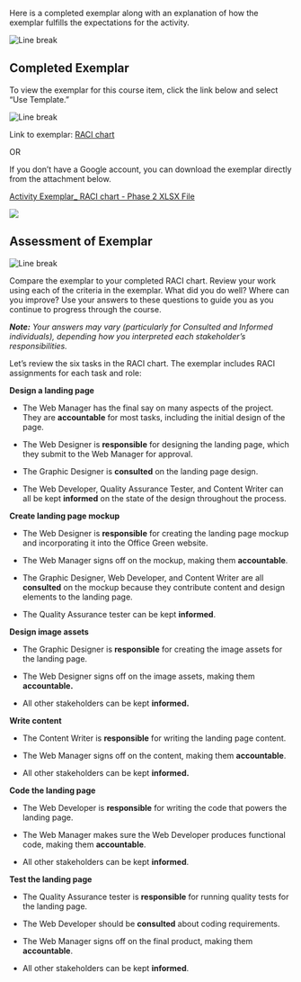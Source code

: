 Here is a completed exemplar along with an explanation of how the exemplar fulfills the expectations for the activity. 

![Line break](https://d3c33hcgiwev3.cloudfront.net/imageAssetProxy.v1/14fc0c99-2f12-4966-8cc2-67763fbe1cf4image1.png?expiry=1715126400000&hmac=2Xj3KnxO87ytO6_FSwvgwJQ0hosq4hIJTvGMsyzZ3eU)

## Completed Exemplar

To view the exemplar for this course item, click the link below and select “Use Template.”

![Line break](https://d3c33hcgiwev3.cloudfront.net/imageAssetProxy.v1/14fc0c99-2f12-4966-8cc2-67763fbe1cf4image4.png?expiry=1715126400000&hmac=ikE-VXaXeT-ppAXQgkwo9sneZlEK7X0KxtRI1MZ5NIs)

Link to exemplar: [RACI chart](https://docs.google.com/spreadsheets/d/1LrCyGCdO6bVwdR02Q0eOth6cw8NSZH_s_2motMwZQYQ/template/preview)

OR

If you don’t have a Google account, you can download the exemplar directly from the attachment below.

[Activity Exemplar_ RACI chart - Phase 2 XLSX File](https://d3c33hcgiwev3.cloudfront.net/xvO3ve-HRwezt73vh2cHgg_dddf338697284f9299b5daaad681a3f1_Activity-Exemplar_-RACI-chart---Phase-2.xlsx?Expires=1715126400&Signature=a1WY6sYvMoGZXxpuv2a-~5xRa776cyT4GcU-LQJwqvW0~iaNuymlaPb2riDWTfMcIW3amiXTXhGeytl0AzjK8PvBfbtH~6ecbEwx6txN5wtUSOPvdWsry1FtF0FahYaeVHHvuwr9D3dM913oPLMoMBuYQPg75Tmk6SHkY0DBWGQ_&Key-Pair-Id=APKAJLTNE6QMUY6HBC5A)

![](https://d3c33hcgiwev3.cloudfront.net/imageAssetProxy.v1/SJDYOom0ThqQ2DqJtO4axw_9dad069929e7499ab585a6a7b09a29f3_graphic-line-Right.png?expiry=1715126400000&hmac=EgNYgiJfRkOjkL_VZTB7XG_bhw8za5jo9mjDxedebcA)

## Assessment of Exemplar

![Line break](https://d3c33hcgiwev3.cloudfront.net/imageAssetProxy.v1/14fc0c99-2f12-4966-8cc2-67763fbe1cf4image8.png?expiry=1715126400000&hmac=h9JAgjwhjP99rzcSlN6YVd7YoqnPU9oKP4izDwoDEqQ)

Compare the exemplar to your completed RACI chart. Review your work using each of the criteria in the exemplar. What did you do well? Where can you improve? Use your answers to these questions to guide you as you continue to progress through the course. 

_**Note:**_ _Your answers may vary (particularly for Consulted and Informed individuals), depending how you interpreted each stakeholder’s responsibilities._

Let’s review the six tasks in the RACI chart. The exemplar includes RACI assignments for each task and role:

**Design a landing page** 

- The Web Manager has the final say on many aspects of the project. They are **accountable** for most tasks, including the initial design of the page. 
    
- The Web Designer is **responsible** for designing the landing page, which they submit to the Web Manager for approval.
    
- The Graphic Designer is **consulted** on the landing page design.
    
- The Web Developer, Quality Assurance Tester, and Content Writer can all be kept **informed** on the state of the design throughout the process. 
    

**Create landing page mockup**

- The Web Designer is **responsible** for creating the landing page mockup and incorporating it into the Office Green website.
    
- The Web Manager signs off on the mockup, making them **accountable**.
    
- The Graphic Designer, Web Developer, and Content Writer are all **consulted** on the mockup because they contribute content and design elements to the landing page. 
    
- The Quality Assurance tester can be kept **informed**. 
    

**Design image assets**

- The Graphic Designer is **responsible** for creating the image assets for the landing page. 
    
- The Web Designer signs off on the image assets, making them **accountable.** 
    
- All other stakeholders can be kept **informed.**
    

**Write content**

- The Content Writer is **responsible** for writing the landing page content.
    
- The Web Manager signs off on the content, making them **accountable**.
    
- All other stakeholders can be kept **informed.**
    

**Code the landing page**

- The Web Developer is **responsible** for writing the code that powers the landing page. 
    
- The Web Manager makes sure the Web Developer produces functional code, making them **accountable**.
    
- All other stakeholders can be kept **informed**. 
    

**Test the landing page**

- The Quality Assurance tester is **responsible** for running quality tests for the landing page. 
    
- The Web Developer should be **consulted** about coding requirements. 
    
- The Web Manager signs off on the final product, making them **accountable**.
    
- All other stakeholders can be kept **informed**.